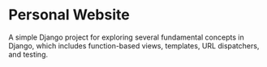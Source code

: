 # Personal Website

A simple Django project for exploring several fundamental concepts in Django, which includes function-based views, templates, URL dispatchers, and testing.